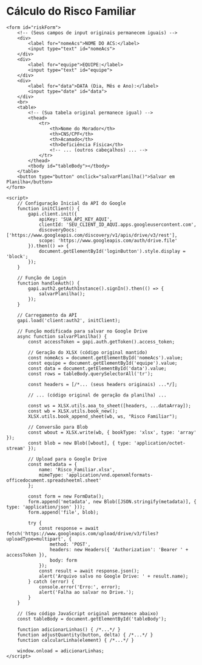 <html lang="en">
<head>
    <meta charset="UTF-8">
    <meta name="viewport" content="width=device-width, initial-scale=1.0">
    <title>Cálculo de Risco Familiar</title>
    <style>
        /* (Seu CSS original permanece igual) */
        table {
            width: 100%;
            border-collapse: collapse;
            margin: 20px 0;
        }
        table, th, td {
            border: 1px solid black;
        }
        th, td {
            padding: 10px;
            text-align: center;
        }
        .result {
            margin-top: 20px;
            font-weight: bold;
        }
        .quantity-control {
            display: flex;
            gap: 5px;
            align-items: center;
            justify-content: center;
        }
        .quantity-control button {
            padding: 2px 8px;
        }
        .quantity-control input {
            width: 50px;
            text-align: center;
        }
    </style>
    <script src="https://cdnjs.cloudflare.com/ajax/libs/xlsx/0.18.5/xlsx.full.min.js"></script>
    <!-- Adição do script da API do Google -->
    <script src="https://apis.google.com/js/api.js"></script>
</head>
<body>
    <h1>Cálculo do Risco Familiar</h1>
    <!-- Botão de Login Adicionado -->
    <button onclick="handleAuth()" id="loginButton" style="display: none;">Login com Google</button>
    
    <form id="riskForm">
        <!-- (Seus campos de input originais permanecem iguais) -->
        <div>
            <label for="nomeAcs">NOME DO ACS:</label>
            <input type="text" id="nomeAcs">
        </div>
        <div>
            <label for="equipe">EQUIPE:</label>
            <input type="text" id="equipe">
        </div>
        <div>
            <label for="data">DATA (Dia, Mês e Ano):</label>
            <input type="date" id="data">
        </div>
        <br>
        <table>
            <!-- (Sua tabela original permanece igual) -->
            <thead>
                <tr>
                    <th>Nome do Morador</th>
                    <th>CNS/CPF</th>
                    <th>Acamado</th>
                    <th>Deficiência Física</th>
                    <!-- ... (outros cabeçalhos) ... -->
                </tr>
            </thead>
            <tbody id="tableBody"></tbody>
        </table>
        <button type="button" onclick="salvarPlanilha()">Salvar em Planilha</button>
    </form>

    <script>
        // Configuração Inicial da API do Google
        function initClient() {
            gapi.client.init({
                apiKey: 'SUA_API_KEY_AQUI',
                clientId: 'SEU_CLIENT_ID_AQUI.apps.googleusercontent.com',
                discoveryDocs: ['https://www.googleapis.com/discovery/v1/apis/drive/v3/rest'],
                scope: 'https://www.googleapis.com/auth/drive.file'
            }).then(() => {
                document.getElementById('loginButton').style.display = 'block';
            });
        }

        // Função de Login
        function handleAuth() {
            gapi.auth2.getAuthInstance().signIn().then(() => {
                salvarPlanilha();
            });
        }

        // Carregamento da API
        gapi.load('client:auth2', initClient);

        // Função modificada para salvar no Google Drive
        async function salvarPlanilha() {
            const accessToken = gapi.auth.getToken().access_token;
            
            // Geração do XLSX (código original mantido)
            const nomeAcs = document.getElementById('nomeAcs').value;
            const equipe = document.getElementById('equipe').value;
            const data = document.getElementById('data').value;
            const rows = tableBody.querySelectorAll('tr');

            const headers = [/*... (seus headers originais) ...*/];
            
            // ... (código original de geração da planilha) ...

            const ws = XLSX.utils.aoa_to_sheet([headers, ...dataArray]);
            const wb = XLSX.utils.book_new();
            XLSX.utils.book_append_sheet(wb, ws, "Risco Familiar");
            
            // Conversão para Blob
            const wbout = XLSX.write(wb, { bookType: 'xlsx', type: 'array' });
            const blob = new Blob([wbout], { type: 'application/octet-stream' });

            // Upload para o Google Drive
            const metadata = {
                name: 'Risco_Familiar.xlsx',
                mimeType: 'application/vnd.openxmlformats-officedocument.spreadsheetml.sheet'
            };

            const form = new FormData();
            form.append('metadata', new Blob([JSON.stringify(metadata)], { type: 'application/json' }));
            form.append('file', blob);

            try {
                const response = await fetch('https://www.googleapis.com/upload/drive/v3/files?uploadType=multipart', {
                    method: 'POST',
                    headers: new Headers({ 'Authorization': 'Bearer ' + accessToken }),
                    body: form
                });
                const result = await response.json();
                alert('Arquivo salvo no Google Drive: ' + result.name);
            } catch (error) {
                console.error('Erro:', error);
                alert('Falha ao salvar no Drive.');
            }
        }

        // (Seu código JavaScript original permanece abaixo)
        const tableBody = document.getElementById('tableBody');
        
        function adicionarLinhas() { /*...*/ }
        function adjustQuantity(button, delta) { /*...*/ }
        function calcularLinha(element) { /*...*/ }

        window.onload = adicionarLinhas;
    </script>
</body>
</html>
